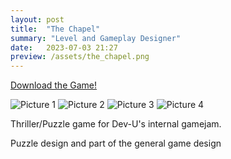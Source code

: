 ```yaml
---
layout: post
title:  "The Chapel"
summary: "Level and Gameplay Designer"
date:   2023-07-03 21:27
preview: /assets/the_chapel.png
---
```



[Download the Game!](https://ikarosiqueira.itch.io/the-chapel)

![Picture 1](/assets/the_chapel.png)
![Picture 2](/assets/chapel_1.png)
![Picture 3](/assets/chapel_2.png)
![Picture 4](/assets/chapel_3.png)

Thriller/Puzzle game for Dev-U's internal gamejam.

Puzzle design and part of the general game design

